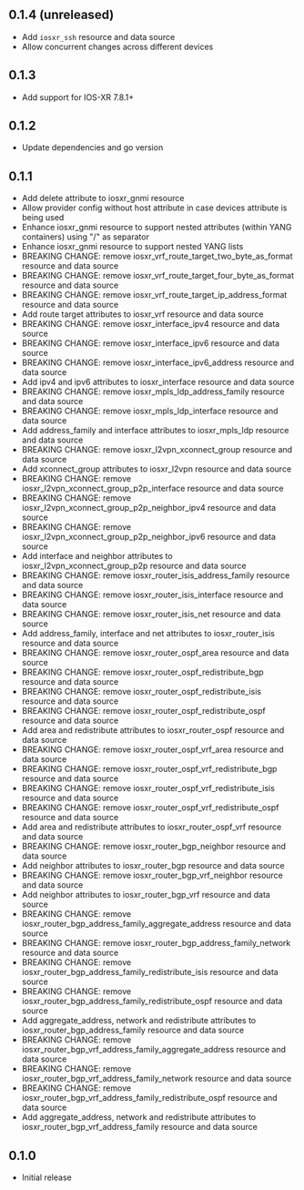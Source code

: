 ## 0.1.4 (unreleased)

- Add `iosxr_ssh` resource and data source
- Allow concurrent changes across different devices

## 0.1.3

- Add support for IOS-XR 7.8.1+

## 0.1.2

- Update dependencies and go version

## 0.1.1

- Add delete attribute to iosxr_gnmi resource
- Allow provider config without host attribute in case devices attribute is being used
- Enhance iosxr_gnmi resource to support nested attributes (within YANG containers) using "/" as separator
- Enhance iosxr_gnmi resource to support nested YANG lists
- BREAKING CHANGE: remove iosxr_vrf_route_target_two_byte_as_format resource and data source
- BREAKING CHANGE: remove iosxr_vrf_route_target_four_byte_as_format resource and data source
- BREAKING CHANGE: remove iosxr_vrf_route_target_ip_address_format resource and data source
- Add route target attributes to iosxr_vrf resource and data source
- BREAKING CHANGE: remove iosxr_interface_ipv4 resource and data source
- BREAKING CHANGE: remove iosxr_interface_ipv6 resource and data source
- BREAKING CHANGE: remove iosxr_interface_ipv6_address resource and data source
- Add ipv4 and ipv6 attributes to iosxr_interface resource and data source
- BREAKING CHANGE: remove iosxr_mpls_ldp_address_family resource and data source
- BREAKING CHANGE: remove iosxr_mpls_ldp_interface resource and data source
- Add address_family and interface attributes to iosxr_mpls_ldp resource and data source
- BREAKING CHANGE: remove iosxr_l2vpn_xconnect_group resource and data source
- Add xconnect_group attributes to iosxr_l2vpn resource and data source
- BREAKING CHANGE: remove iosxr_l2vpn_xconnect_group_p2p_interface resource and data source
- BREAKING CHANGE: remove iosxr_l2vpn_xconnect_group_p2p_neighbor_ipv4 resource and data source
- BREAKING CHANGE: remove iosxr_l2vpn_xconnect_group_p2p_neighbor_ipv6 resource and data source
- Add interface and neighbor attributes to iosxr_l2vpn_xconnect_group_p2p resource and data source
- BREAKING CHANGE: remove iosxr_router_isis_address_family resource and data source
- BREAKING CHANGE: remove iosxr_router_isis_interface resource and data source
- BREAKING CHANGE: remove iosxr_router_isis_net resource and data source
- Add address_family, interface and net attributes to iosxr_router_isis resource and data source
- BREAKING CHANGE: remove iosxr_router_ospf_area resource and data source
- BREAKING CHANGE: remove iosxr_router_ospf_redistribute_bgp resource and data source
- BREAKING CHANGE: remove iosxr_router_ospf_redistribute_isis resource and data source
- BREAKING CHANGE: remove iosxr_router_ospf_redistribute_ospf resource and data source
- Add area and redistribute attributes to iosxr_router_ospf resource and data source
- BREAKING CHANGE: remove iosxr_router_ospf_vrf_area resource and data source
- BREAKING CHANGE: remove iosxr_router_ospf_vrf_redistribute_bgp resource and data source
- BREAKING CHANGE: remove iosxr_router_ospf_vrf_redistribute_isis resource and data source
- BREAKING CHANGE: remove iosxr_router_ospf_vrf_redistribute_ospf resource and data source
- Add area and redistribute attributes to iosxr_router_ospf_vrf resource and data source
- BREAKING CHANGE: remove iosxr_router_bgp_neighbor resource and data source
- Add neighbor attributes to iosxr_router_bgp resource and data source
- BREAKING CHANGE: remove iosxr_router_bgp_vrf_neighbor resource and data source
- Add neighbor attributes to iosxr_router_bgp_vrf resource and data source
- BREAKING CHANGE: remove iosxr_router_bgp_address_family_aggregate_address resource and data source
- BREAKING CHANGE: remove iosxr_router_bgp_address_family_network resource and data source
- BREAKING CHANGE: remove iosxr_router_bgp_address_family_redistribute_isis resource and data source
- BREAKING CHANGE: remove iosxr_router_bgp_address_family_redistribute_ospf resource and data source
- Add aggregate_address, network and redistribute attributes to iosxr_router_bgp_address_family resource and data source
- BREAKING CHANGE: remove iosxr_router_bgp_vrf_address_family_aggregate_address resource and data source
- BREAKING CHANGE: remove iosxr_router_bgp_vrf_address_family_network resource and data source
- BREAKING CHANGE: remove iosxr_router_bgp_vrf_address_family_redistribute_ospf resource and data source
- Add aggregate_address, network and redistribute attributes to iosxr_router_bgp_vrf_address_family resource and data source

## 0.1.0

- Initial release
